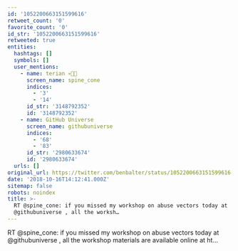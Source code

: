 ```yaml
---
id: '1052200663151599616'
retweet_count: '0'
favorite_count: '0'
id_str: '1052200663151599616'
retweeted: true
entities:
  hashtags: []
  symbols: []
  user_mentions:
    - name: terian 💀💾🌸
      screen_name: spine_cone
      indices:
        - '3'
        - '14'
      id_str: '3148792352'
      id: '3148792352'
    - name: GitHub Universe
      screen_name: githubuniverse
      indices:
        - '68'
        - '83'
      id_str: '2980633674'
      id: '2980633674'
  urls: []
original_url: https://twitter.com/benbalter/status/1052200663151599616
date: '2018-10-16T14:12:41.000Z'
sitemap: false
robots: noindex
title: >-
  RT @spine_cone: if you missed my workshop on abuse vectors today at
  @githubuniverse , all the worksh…
---
```


RT @spine_cone: if you missed my workshop on abuse vectors today at @githubuniverse , all the workshop materials are available online at ht…
